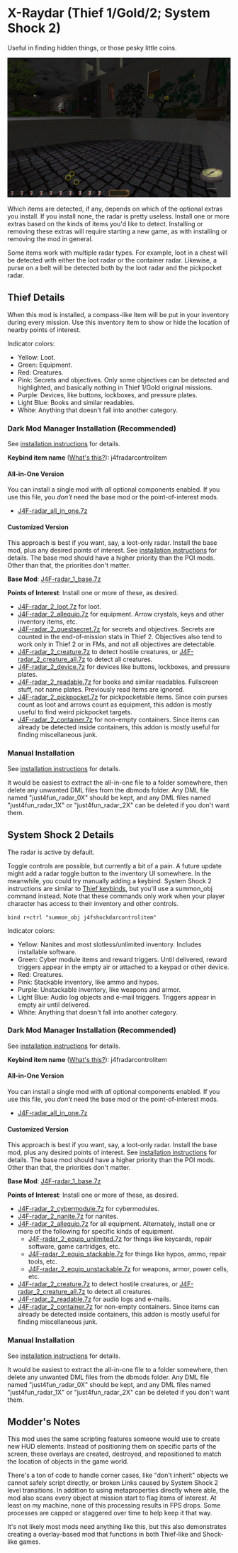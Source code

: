 # X-Raydar (Thief 1/Gold/2; System Shock 2)

Useful in finding hidden things, or those pesky little coins.

![Rings of various colors and sizes. Three rings encircle loose coins in a fountain.](img/Radar.jpg)

Which items are detected, if any, depends on which of the optional extras you install. If you install none, the radar is pretty useless. Install one or more extras based on the kinds of items you'd like to detect. Installing or removing these extras will require starting a new game, as with installing or removing the mod in general.

Some items work with multiple radar types. For example, loot in a chest will be detected with either the loot radar or the container radar. Likewise, a purse on a belt will be detected both by the loot radar and the pickpocket radar.

## Thief Details

When this mod is installed, a compass-like item will be put in your inventory during every mission. Use this inventory item to show or hide the location of nearby points of interest.

Indicator colors:
* Yellow: Loot.
* Green: Equipment.
* Red: Creatures.
* Pink: Secrets and objectives. Only some objectives can be detected and highlighted, and basically nothing in Thief 1/Gold original missions.
* Purple: Devices, like buttons, lockboxes, and pressure plates.
* Light Blue: Books and similar readables.
* White: Anything that doesn't fall into another category.

### Dark Mod Manager Installation (Recommended)

See [installation instructions](Installation%20and%20Removal.md) for details.

**Keybind item name** ([What's this?](Keybinds.md)): j4fradarcontrolitem

#### All-in-One Version

You can install a single mod with *all* optional components enabled. If you use this file, you *don't* need the base mod or the point-of-interest mods.

* [J4F-radar_all_in_one.7z](https://github.com/saracoth/newdark-mods/releases/download/2.7/J4F-radar_all_in_one.7z)

#### Customized Version

This approach is best if you want, say, a loot-only radar. Install the base mod, plus any desired points of interest. See [installation instructions](Installation%20and%20Removal.md) for details. The base mod should have a higher priority than the POI mods. Other than that, the priorities don't matter.

**Base Mod**: [J4F-radar_1_base.7z](https://github.com/saracoth/newdark-mods/releases/download/2.7/J4F-radar_1_base.7z)

**Points of Interest**: Install one or more of these, as desired.
* [J4F-radar_2_loot.7z](https://github.com/saracoth/newdark-mods/releases/download/2.7/J4F-radar_2_loot.7z) for loot.
* [J4F-radar_2_allequip.7z](https://github.com/saracoth/newdark-mods/releases/download/2.7/J4F-radar_2_allequip.7z) for equipment. Arrow crystals, keys and other inventory items, etc.
* [J4F-radar_2_questsecret.7z](https://github.com/saracoth/newdark-mods/releases/download/2.7/J4F-radar_2_questsecret.7z) for secrets and objectives. Secrets are counted in the end-of-mission stats in Thief 2. Objectives also tend to work only in Thief 2 or in FMs, and not all objectives are detectable.
* [J4F-radar_2_creature.7z](https://github.com/saracoth/newdark-mods/releases/download/2.7/J4F-radar_2_creature.7z) to detect hostile creatures, or [J4F-radar_2_creature_all.7z](https://github.com/saracoth/newdark-mods/releases/download/2.7/J4F-radar_2_creature_all.7z) to detect all creatures.
* [J4F-radar_2_device.7z](https://github.com/saracoth/newdark-mods/releases/download/2.7/J4F-radar_2_device.7z) for devices like buttons, lockboxes, and pressure plates.
* [J4F-radar_2_readable.7z](https://github.com/saracoth/newdark-mods/releases/download/2.7/J4F-radar_2_readable.7z) for books and similar readables. Fullscreen stuff, not name plates. Previously read items are ignored.
* [J4F-radar_2_pickpocket.7z](https://github.com/saracoth/newdark-mods/releases/download/2.7/J4F-radar_2_pickpocket.7z) for pickpocketable items. Since coin purses count as loot and arrows count as equipment, this addon is mostly useful to find weird pickpocket targets.
* [J4F-radar_2_container.7z](https://github.com/saracoth/newdark-mods/releases/download/2.7/J4F-radar_2_container.7z) for non-empty containers. Since items can already be detected inside containers, this addon is mostly useful for finding miscellaneous junk.

### Manual Installation

See [installation instructions](Installation%20and%20Removal.md) for details.

It would be easiest to extract the all-in-one file to a folder somewhere, then delete any unwanted DML files from the dbmods folder. Any DML file named "just4fun_radar_0X" should be kept, and any DML files named "just4fun_radar_1X" or "just4fun_radar_2X" can be deleted if you don't want them.

## System Shock 2 Details

The radar is active by default.

Toggle controls are possible, but currently a bit of a pain. A future update might add a radar toggle button to the inventory UI somewhere. In the meanwhile, you could try manually adding a keybind. System Shock 2 instructions are similar to [Thief keybinds](Keybinds.md), but you'll use a summon_obj command instead. Note that these commands only work when your player character has access to their inventory and other controls.

```
bind r+ctrl "summon_obj j4fshockdarcontrolitem"
```

Indicator colors:
* Yellow: Nanites and most slotless/unlimited inventory. Includes installable software.
* Green: Cyber module items and reward triggers. Until delivered, reward triggers appear in the empty air or attached to a keypad or other device.
* Red: Creatures.
* Pink: Stackable inventory, like ammo and hypos.
* Purple: Unstackable inventory, like weapons and armor.
* Light Blue: Audio log objects and e-mail triggers. Triggers appear in empty air until delivered.
* White: Anything that doesn't fall into another category.

### Dark Mod Manager Installation (Recommended)

See [installation instructions](Installation%20and%20Removal.md) for details.

**Keybind item name** ([What's this?](Keybinds.md)): j4fradarcontrolitem

#### All-in-One Version

You can install a single mod with *all* optional components enabled. If you use this file, you *don't* need the base mod or the point-of-interest mods.

* [J4F-radar_all_in_one.7z](https://github.com/saracoth/newdark-mods/releases/download/2.7/J4F-radar_all_in_one.7z)

#### Customized Version

This approach is best if you want, say, a loot-only radar. Install the base mod, plus any desired points of interest. See [installation instructions](Installation%20and%20Removal.md) for details. The base mod should have a higher priority than the POI mods. Other than that, the priorities don't matter.

**Base Mod**: [J4F-radar_1_base.7z](https://github.com/saracoth/newdark-mods/releases/download/2.7/J4F-radar_1_base.7z)

**Points of Interest**: Install one or more of these, as desired.
* [J4F-radar_2_cybermodule.7z](https://github.com/saracoth/newdark-mods/releases/download/2.7/J4F-radar_2_cybermodule.7z) for cybermodules.
* [J4F-radar_2_nanite.7z](https://github.com/saracoth/newdark-mods/releases/download/2.7/J4F-radar_2_nanite.7z) for nanites.
* [J4F-radar_2_allequip.7z](https://github.com/saracoth/newdark-mods/releases/download/2.7/J4F-radar_2_allequip.7z) for all equipment. Alternately, install one or more of the following for specific kinds of equipment.
	* [J4F-radar_2_equip_unlimited.7z](https://github.com/saracoth/newdark-mods/releases/download/2.7/J4F-radar_2_equip_unlimited.7z) for things like keycards, repair software, game cartridges, etc.
	* [J4F-radar_2_equip_stackable.7z](https://github.com/saracoth/newdark-mods/releases/download/2.7/J4F-radar_2_equip_stackable.7z) for things like hypos, ammo, repair tools, etc.
	* [J4F-radar_2_equip_unstackable.7z](https://github.com/saracoth/newdark-mods/releases/download/2.7/J4F-radar_2_equip_unstackable.7z) for weapons, armor, power cells, etc.
* [J4F-radar_2_creature.7z](https://github.com/saracoth/newdark-mods/releases/download/2.7/J4F-radar_2_creature.7z) to detect hostile creatures, or [J4F-radar_2_creature_all.7z](https://github.com/saracoth/newdark-mods/releases/download/2.7/J4F-radar_2_creature_all.7z) to detect all creatures.
* [J4F-radar_2_readable.7z](https://github.com/saracoth/newdark-mods/releases/download/2.7/J4F-radar_2_readable.7z) for audio logs and e-mails.
* [J4F-radar_2_container.7z](https://github.com/saracoth/newdark-mods/releases/download/2.7/J4F-radar_2_container.7z) for non-empty containers. Since items can already be detected inside containers, this addon is mostly useful for finding miscellaneous junk.

### Manual Installation

See [installation instructions](Installation%20and%20Removal.md) for details.

It would be easiest to extract the all-in-one file to a folder somewhere, then delete any unwanted DML files from the dbmods folder. Any DML file named "just4fun_radar_0X" should be kept, and any DML files named "just4fun_radar_1X" or "just4fun_radar_2X" can be deleted if you don't want them.

## Modder's Notes

This mod uses the same scripting features someone would use to create new HUD elements. Instead of positioning them on specific parts of the screen, these overlays are created, destroyed, and repositioned to match the location of objects in the game world.

There's a ton of code to handle corner cases, like "don't inherit" objects we cannot safely script directly, or broken Links caused by System Shock 2 level transitions. In addition to using metaproperties directly where able, the mod also scans every object at mission start to flag items of interest. At least on my machine, none of this processing results in FPS drops. Some processes are capped or staggered over time to help keep it that way.

It's not likely most mods need anything like this, but this also demonstrates creating a overlay-based mod that functions in both Thief-like and Shock-like games.